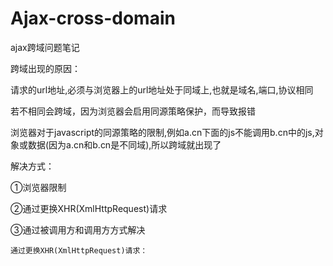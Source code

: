 # Ajax-cross-domain
ajax跨域问题笔记

跨域出现的原因：

请求的url地址,必须与浏览器上的url地址处于同域上,也就是域名,端口,协议相同

若不相同会跨域，因为浏览器会启用同源策略保护，而导致报错

浏览器对于javascript的同源策略的限制,例如a.cn下面的js不能调用b.cn中的js,对象或数据(因为a.cn和b.cn是不同域),所以跨域就出现了

解决方式：

①浏览器限制

②通过更换XHR(XmlHttpRequest)请求

③通过被调用方和调用方方式解决

	通过更换XHR(XmlHttpRequest)请求：
	
	




